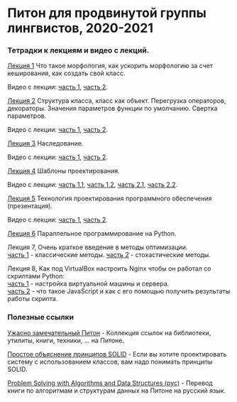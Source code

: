 # Питон для продвинутой группы лингвистов, 2020-2021

### Тетрадки к лекциям и видео с лекций.

[Лекция 1](https://github.com/klyshinsky/AdvancedPyhon_2020_21/blob/master/lecture_20200904.ipynb) Что такое морфология, как ускорить морфологию за счет кеширования, как создать свой класс.

Видео с лекции: [часть 1](https://www.youtube.com/watch?v=B6PCiZD2tWU), [часть 2](https://www.youtube.com/watch?v=lxcXlxAx_FM).

[Лекция 2](https://github.com/klyshinsky/AdvancedPyhon_2020_21/blob/master/lecture_20200907_operators_decorators.ipynb) Структура класса, класс как объект. Перегрузка операторов, декораторы. Значения параметров функции по умолчанию. Свертка параметров.

Видео с лекции: [часть 1](https://www.youtube.com/watch?v=B6PCiZD2tWU), [часть 2](https://www.youtube.com/watch?v=B6PCiZD2tWU).

[Лекция 3](https://github.com/klyshinsky/AdvancedPyhon_2020_21/blob/master/lecture_20200911_Inheritance.ipynb) Наследование.

Видео с лекции: [часть 1](https://www.youtube.com/watch?v=ApGdiG1rs2U), [часть 2](https://youtu.be/QYa5MiWDj5I).

[Лекция 4](https://github.com/klyshinsky/AdvancedPyhon_2020_21/blob/master/lecture_20200921_design_patterns.ipynb) Шаблоны проектирования.

Видео с лекции: [часть 1.1](https://www.youtube.com/watch?v=G6OdYoTiz04), [часть 1.2](https://www.youtube.com/watch?v=U1FW22Ov1f4), [часть 2.1](https://www.youtube.com/watch?v=7MBgynpsuV8), [часть 2.2](https://www.youtube.com/watch?v=Bt2g6yDuaPM).

[Лекция 5](https://github.com/klyshinsky/AdvancedPyhon_2020_21/blob/master/software_design.pdf) Технология проектирования программного обеспечения (презентация).

Видео с лекции: [часть 1](https://www.youtube.com/watch?v=rPAeg3w8Dn0), [часть 2](https://www.youtube.com/watch?v=zf64WaqqC1E).

[Лекция 6](https://github.com/klyshinsky/AdvancedPyhon_2020_21/blob/master/lecture_20201026_multiprocessing.ipynb) Параллельное программирование на Python.

Лекция 7, Очень краткое введение в методы оптимизации.  
[часть 1](https://youtu.be/5adxhZtl5RA) - классические методы.
[часть 2](https://youtu.be/1gikgk32zJw) - стохастические методы.

Лекция 8, Как под VirtualBox настроить Nginx чтобы он работал со скриптами Python:  
[часть 1](https://youtu.be/aBuWhTOXFkw) - настройка виртуальной машины и сервера.  
[часть 2](https://youtu.be/4fqPFrtkNXU) - что такое JavaScript и как с его помощью получить результаты работы скрипта.

### Полезные ссылки

[Ужасно замечательный Питон](https://github.com/trananhkma/fucking-awesome-python) - Коллекция ссылок на библиотеки, утилиты, книги, техники, ... на Питоне.

[Простое объяснение принципов SOLID](https://habr.com/ru/company/mailru/blog/412699/) - Если вы хотите проектировать систему с использованием классов, вам надо понимать принципы SOLID.

[Problem Solving with Algorithms and Data Structures (рус)](https://aliev.me/runestone/) - Перевод книги по алгоритмам и структурам данных на Питоне на русский язык.


